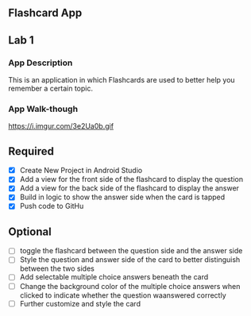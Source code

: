 ## Flashcard App

## Lab 1

### App Description
This is an application in which Flashcards are used to better help you remember a certain topic.

### App Walk-though

https://i.imgur.com/3e2Ua0b.gif

## Required
- [x] Create New Project in Android Studio
- [x] Add a view for the front side of the flashcard to display the question
- [x] Add a view for the back side of the flashcard to display the answer
- [x] Build in logic to show the answer side when the card is tapped
- [x] Push code to GitHu
## Optional
- [ ] toggle the flashcard between the question side and the answer side
- [ ] Style the question and answer side of the card to better distinguish between the two sides
- [ ] Add selectable multiple choice answers beneath the card 
- [ ] Change the background color of the multiple choice answers when clicked to indicate whether the question waanswered correctly
- [ ] Further customize and style the card

